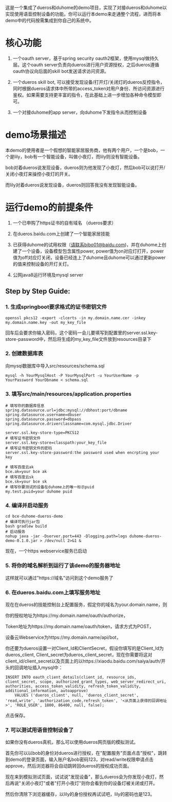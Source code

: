 这是一个集成了dueros和duhome的demo项目，实现了对接dueros和duhome以实现使用语音控制设备的功能。你可以运行本demo来走通整个流程，进而将本demo中的代码按需集成到你自己的系统中。

# 核心功能
1) 一个oauth server，基于spring security oauth2框架，使用mysql做持久层。这个oauth server负责向dueros进行用户资源授权，之后dueros遵循oauth协议向后面的skill bot发送请求访问资源。

2) 一个dueros skill bot, 可以接受发现设备/打开灯/关闭灯的dueros反控指令，同时根据dueros请求体中所带的access_token对用户身份、所访问资源进行鉴权。如果需要支持更丰富的指令，在此基础上进一步增加各种命令模型即可。

3) 一个对接duhome的app server，向duhome下发指令从而控制设备

# demo场景描述
本demo的使用者是一个假想的智能家居服务商，他有两个用户，一个是bob，一个是lily，bob有一个智能设备，叫做小夜灯，而lily则没有智能设备。

bob对着dueros说发现设备，dueros则为他发现了小夜灯，然后bob可以说打开/关闭小夜灯来操控小夜灯的开关。

而lily对着dueros说发现设备，dueros则回答我没有发现智能设备。

# 运行demo的前提条件
1) 一个已申购了https证书的自有域名 （dueros要求）

2) 在dueros.baidu.com上创建了一个智能家居技能

3) 已获得duhome的试用权限（请联系bibo01@baidu.com)，并在duhome上创建了一个设备，设备模型包含属性power, power值为on对应灯打开，power值为off对应灯关闭，设备已经连上了duhome且duhome可以通过更新power的值来控制设备的开灯关灯。

4) 公网java8运行环境及mysql server

## Step by Step Guide:

### 1. 生成springboot要求格式的证书密钥文件
    openssl pkcs12 -export -clcerts -in my.domain.name.cer -inkey my.domain.name.key -out my_key_file
回车后会要求你输入密码，这个密码一会儿要填写到配置里的server.ssl.key-store-password中，然后将生成的my_key_file文件放到resources目录下
    
### 2. 创建数据库表
向mysql数据库中导入src/resources/schema.sql

    mysql -h YourMysqlHost -P YourMysqlPort -u YourUserName -p YourPassword YourDbname < schema.sql

### 3. 填写src/main/resources/application.properties

    # 填写你的数据库信息
    spring.datasource.url=jdbc:mysql://dbhost:port/dbname
    spring.datasource.username=dbuser
    spring.datasource.password=dbpass
    spring.datasource.driverclassname=com.mysql.jdbc.Driver
    
    server.ssl.key-store-type=PKCS12
    # 填写证书密钥文件
    server.ssl.key-store=classpath:your_key_file
    # 填写证书密钥文件的密码
    server.ssl.key-store-password:the password used when encrpting your key
    
    # 填写百度云ak
    bce.ak=your bce ak  
    # 填写百度云sk 
    bce.sk=your bce sk   
    # 填写你要测试的设备在duhome上的唯一标示puid
    my.test.puid=your duhome puid

### 4. 编译并启动服务

    cd bce-duhome-dueros-demo
    # 编译可执行jar包
    bash gradlew build
    # 启动服务
    nohup java -jar -Dserver.port=443 -Dlogging.path=logs duhome-dueros-demo-0.1.0.jar > /dev/null 2>&1 &
现在，一个https webservice服务已启动

### 5. 将你的域名解析到运行了该demo的服务器地址

这样就可以通过"https://域名"访问到这个demo服务了
        
### 6. 在dueros.baidu.com上填写服务地址

现在在dueros的技能控制台上配置服务，假定你的域名为your.domain.name，则

你的授权地址为https://my.domain.name/oauth/authorize，

Token地址为https://my.domain.name/oauth/token，请求方式为POST，

设备云Webservice为https://my.domain.name/api/bot，

你还要为dueros设置一对Client_Id和ClientSecret，假设你填写的是Client_Id为dueros_client, Client_secret为dueros_client_secret，现在你需要将这对client_id/client_secret以及页面上的以https://xiaodu.baidu.com/saiya/auth/开头的回调地址插入mysql中：

    INSERT INTO oauth_client_details(client_id, resource_ids, client_secret, scope, authorized_grant_types, web_server_redirect_uri, authorities, access_token_validity, refresh_token_validity, additional_information, autoapprove)  
        VALUES ('dueros_client', null, 'dueros_client_secret', 'read,write', 'authorization_code,refresh_token', '<从页面上获得的回调地址>', 'ROLE_USER', 1800, 86400, null, false);  

点击保存。

### 7. 可以测试用语音控制设备了

如果你没有dueros真机，那么可以使用dueros网页版的模拟测试。

首先你可以以bob的身份对dueros进行授权，在"配置服务"页面点击"授权"，跳转到demo的登录页面，输入账户名bob密码123，对read/write权限申请点击approve，然后浏览器将会自动跳转回dueros的授权成功页面。

现在来到模拟测试页面，试试说"发现设备"，那么dueros会为你发现小夜灯，然后再说"关闭小夜灯"或者"打开小夜灯"则你会看到你的设备灯被关闭或打开。

然后你清除下浏览器缓存，以lily的身份授权再试试吧，lily的密码也是123。